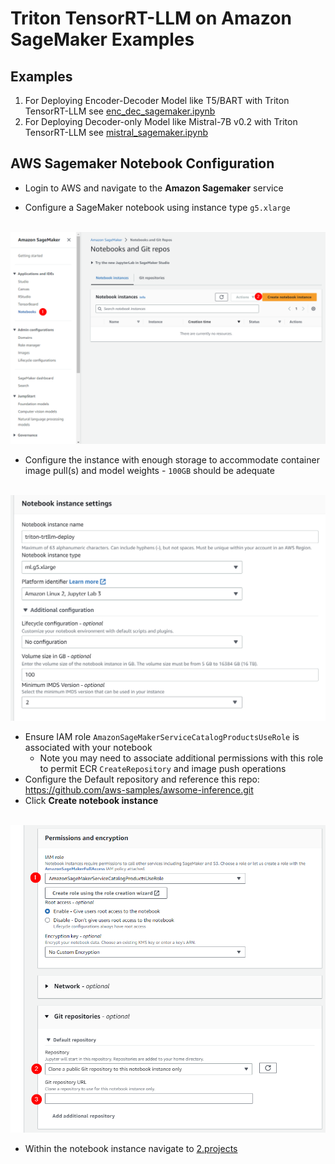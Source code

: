 # Triton TensorRT-LLM on Amazon SageMaker Examples

## Examples

1. For Deploying Encoder-Decoder Model like T5/BART with Triton TensorRT-LLM see [enc_dec_sagemaker.ipynb](./enc_dec_sagemaker.ipynb)
2. For Deploying Decoder-only Model like Mistral-7B v0.2 with Triton TensorRT-LLM see [mistral_sagemaker.ipynb](./mistral_sagemaker.ipynb)


## AWS Sagemaker Notebook Configuration

- Login to AWS and navigate to the **Amazon Sagemaker** service

- Configure a SageMaker notebook using instance type `g5.xlarge`
<br />
<img src="img/sm_01.png" alt="Configure a new notebook" width="550"/>

- Configure the instance with enough storage to accommodate container image pull(s) and model weights - `100GB` should be adequate
<br />
<img src="img/sm_02.png" alt="Set notebook instance parameters" width="550"/>

- Ensure IAM role `AmazonSageMakerServiceCatalogProductsUseRole` is associated with your notebook
  - Note you may need to associate additional permissions with this role to permit ECR `CreateRepository` and image push operations
- Configure the Default repository and reference this repo: https://github.com/aws-samples/awsome-inference.git
- Click **Create notebook instance**
<br />
<img src="img/sm_03.png" alt="Set notebook permissions and git repo" width="550"/>

- Within the notebook instance navigate to [2.projects](https://github.com/aws-samples/awsome-inference/tree/main/2.projects)
